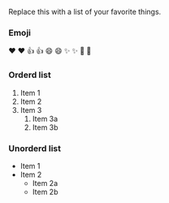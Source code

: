 Replace this with a list of your favorite things.
### Emoji
❤️	:heart:
👍	:+1:
😄	:smile:
✨	:sparkles:
🎉	:tada:
### Orderd list
1. Item 1
2. Item 2
3. Item 3
   1. Item 3a
   2. Item 3b
###  Unorderd list
* Item 1
* Item 2
  * Item 2a
  * Item 2b
